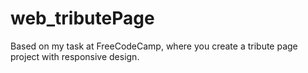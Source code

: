 # web_tributePage

Based on my task at FreeCodeCamp, where you create a tribute page project with responsive design. 
